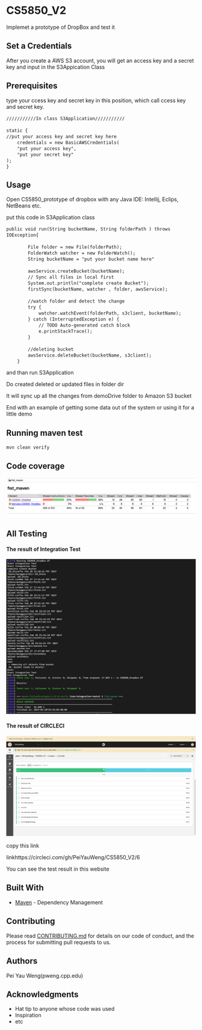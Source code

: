 # CS5850_V2
Implemet  a prototype of DropBox and test it

## Set a Credentials

After you create a AWS S3 account, you will get an access key and a secret key and input in the S3Appication Class

## Prerequisites

type  your  ccess key and secret key in this position, which call ccess key and secret key.

```
///////////In class S3Application///////////

static {
//put your access key and secret key here
    credentials = new BasicAWSCredentials(
    "put your access key", 
    "put your secret key"
);
}
```

## Usage

Open CS5850_prototype of dropbox with any Java IDE: Intellij, Eclips, NetBeans etc.

put this code in S3Application class
```
public void run(String bucketName, String folderPath ) throws IOException{
    	
    	File folder = new File(folderPath);
    	FolderWatch watcher = new FolderWatch();
        String bucketName = "put your bucket name here"
    	
    	awsService.createBucket(bucketName);
     	// Sync all files in local first
    	System.out.println("complete create Bucket");
     	firstSync(bucketName, watcher , folder, awsService);
        
        //watch folder and detect the change
		try {
			watcher.watchEvent(folderPath, s3client, bucketName);
		} catch (InterruptedException e) {
			// TODO Auto-generated catch block
			e.printStackTrace();
		}
        
        //deleting bucket
     	awsService.deleteBucket(bucketName, s3client);
    }
```
and than run S3Application 

Do created deleted or updated files in folder dir

It will sync up all the changes from demoDrive folder to Amazon S3 bucket

End with an example of getting some data out of the system or using it for a little demo

## Running maven test

```
mvn clean verify
```

## Code coverage
![image](https://raw.githubusercontent.com/PeiYauWeng/CS5850_V2/master/pic/螢幕快照%202019-03-01%20上午12.22.11.png)

## All Testing
#### The result of Integration Test
![image](https://raw.githubusercontent.com/PeiYauWeng/CS5850_V2/master/pic/螢幕快照%202019-02-28%20下午11.33.48.png)
#### The result of CIRCLECI
![image](https://github.com/PeiYauWeng/CS5850_V2/blob/master/pic/螢幕快照%202019-03-01%20上午12.24.14.png)

copy this link

linkhttps://circleci.com/gh/PeiYauWeng/CS5850_V2/6

You can see the test result in this website

## Built With

* [Maven](https://maven.apache.org/) - Dependency Management

## Contributing

Please read [CONTRIBUTING.md](https://gist.github.com/PurpleBooth/b24679402957c63ec426) for details on our code of conduct, and the process for submitting pull requests to us.

## Authors

Pei Yau Weng(pweng.cpp.edu)

## Acknowledgments

* Hat tip to anyone whose code was used
* Inspiration
* etc
